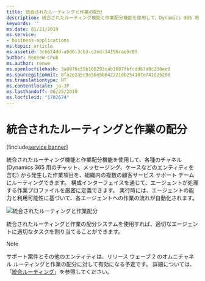 ```yaml
---
title: 統合されたルーティングと作業の配分
description: 統合されたルーティング機能と作業配分機能を使用して、Dynamics 365 用のチャット、メッセージング、および Web ポータル チャネルから発生した作業項目を、組織内の複数の顧客サービス サポート チームにルーティングできます。
keywords: ''
ms.date: 01/21/2019
ms.service:
- business-applications
ms.topic: article
ms.assetid: 3cb6f4dd-a0d6-3cb3-c2ed-34156cae9c85
author: ReneeW-CPub
ms.author: renwe
ms.openlocfilehash: 3a8076c55b168293cab1687fbfcdd67a0c238ee9
ms.sourcegitcommit: 8fa2e2a5c9e5be6b642221db254107e741d26208
ms.translationtype: HT
ms.contentlocale: ja-JP
ms.lasthandoff: 06/25/2019
ms.locfileid: "1702674"
---
```

#  <a name="unified-routing-and-work-distribution"></a>統合されたルーティングと作業の配分
[!include[service banner](../../includes/service.md)]



統合されたルーティング機能と作業配分機能を使用して、各種のチャネル (Dynamics 365 用のチャット、メッセージング、ケースなどのエンティティを含む) から発生した作業項目を、組織内の複数の顧客サービス サポート チームにルーティングできます。 構成インターフェイスを通じて、エージェントが処理する作業プロファイルを厳密に定義できます。 実行時には、エージェントの能力と利用可能性に基づいて、各エージェントへの作業の流れが自動化されます。

![統合されたルーティングと作業配分](media/unified-routing-work-distribution-1.png "統合されたルーティングと作業配分")

統合されたルーティングと作業の配分システムを使用すれば、適切なエージェントに適切なタスクを割り当てることができます。       

 > [!Note]
 > サポート案件とその他のエンティティは、リリース ウェーブ 2 のオムニチャネル ルーティングと作業の配分に対して有効になる予定です。 詳細については、「[統合ルーティング](https://docs.microsoft.com/en-us/dynamics365-release-plan/2019wave2/dynamics365-customer-service/unified-routing-queues)」を参照してください。

